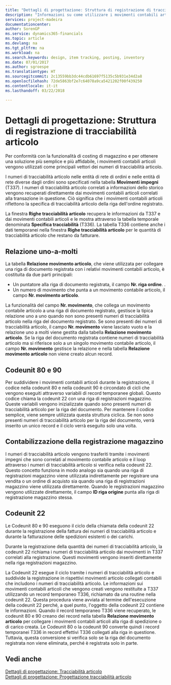 ```yaml
---
title: "Dettagli di progettazione: Struttura di registrazione di tracciabilità articolo | Microsoft Docs"
description: "Informazioni su come utilizzare i movimenti contabili articoli come vettori principali dei numeri di tracciabilità articolo."
services: project-madeira
documentationcenter: 
author: SorenGP
ms.service: dynamics365-financials
ms.topic: article
ms.devlang: na
ms.tgt_pltfrm: na
ms.workload: na
ms.search.keywords: design, item tracking, posting, inventory
ms.date: 07/01/2017
ms.author: sgroespe
ms.translationtype: HT
ms.sourcegitcommit: 2c13559bb3dc44cdb61697f5135c5b931e34d2a8
ms.openlocfilehash: 72de5863bf2e7c64078a9ca5421202f00f439250
ms.contentlocale: it-it
ms.lasthandoff: 03/22/2018

---
```

# <a name="design-details-item-tracking-posting-structure"></a>Dettagli di progettazione: Struttura di registrazione di tracciabilità articolo
Per conformità con la funzionalità di costing di magazzino e per ottenere una soluzione più semplice e più affidabile, i movimenti contabili articoli vengono utilizzati come principali vettori dei numeri di tracciabilità articolo.  
  
I numeri di tracciabilità articolo nelle entità di rete di ordini e nelle entità di rete diverse dagli ordini sono specificati nella tabella **Movimenti impegni** (T337). I numeri di tracciabilità articolo correlati a informazioni dello storico vengono recuperati direttamente dai movimenti contabili articoli correlati alla transazione in questione. Ciò significa che i movimenti contabili articoli riflettono la specifica di tracciabilità articolo della riga dell'ordine registrato.  
  
La finestra **Righe tracciabilità articolo** recupera le informazioni da T337 e dai movimenti contabili articoli e le mostra attraverso la tabella temporale denominata **Specifica tracciabilità** (T336). La tabella T336 contiene anche i dati temporanei nella finestra **Righe tracciabilità articolo** per le quantità di tracciabilità articolo che restano da fatturare.  
  
## <a name="one-to-many-relation"></a>Relazione uno-a-molti  
La tabella **Relazione movimento articolo**, che viene utilizzata per collegare una riga di documento registrata con i relativi movimenti contabili articolo, è costituita da due parti principali:  
  
* Un puntatore alla riga di documento registrata, il campo **Nr. riga ordine**. .  
* Un numero di movimento che punta a un movimento contabile articolo, il campo **Nr. movimento articolo**.  
  
La funzionalità del campo **Nr. movimento**, che collega un movimento contabile articolo a una riga di documento registrato, gestisce la tipica relazione uno a uno quando non sono presenti numeri di tracciabilità articolo nella riga del documento registrato. Se sono presenti dei numeri di tracciabilità articolo, il campo **Nr. movimento** viene lasciato vuoto e la relazione uno a molti viene gestita dalla tabella **Relazione movimento articolo**. Se la riga del documento registrata contiene numeri di tracciabilità articolo ma si riferisce solo a un singolo movimento contabile articolo, il campo **Nr. movimento** gestisce la relazione e nella tabella **Relazione movimento articolo** non viene creato alcun record.  
  
## <a name="codeunits-80-and-90"></a>Codeunit 80 e 90  
Per suddividere i movimenti contabili articoli durante la registrazione, il codice nella codeunit 80 e nella codeunit 90 è circondato di cicli che vengono eseguiti attraverso variabili di record temporanee globali. Questo codice chiama la codeunit 22 con una riga di registrazioni magazzino. Queste variabili vengono inizializzate quando sono presenti numeri di tracciabilità articolo per la riga del documento. Per mantenere il codice semplice, viene sempre utilizzata questa struttura ciclica. Se non sono presenti numeri di tracciabilità articolo per la riga del documento, verrà inserito un unico record e il ciclo verrà eseguito solo una volta.  
  
## <a name="posting-the-item-journal"></a>Contabilizzazione della registrazione magazzino  
I numeri di tracciabilità articolo vengono trasferiti tramite i movimenti impegni che sono correlati al movimento contabile articolo e il loop attraverso i numeri di tracciabilità articolo si verifica nella codeunit 22. Questo concetto funziona in modo analogo sia quando una riga di registrazioni magazzino viene utilizzata indirettamente per registrare una vendita o un ordine di acquisto sia quando una riga di registrazioni magazzino viene utilizzata direttamente. Quando le registrazioni magazzino vengono utilizzate direttamente, il campo **ID riga origine** punta alla riga di registrazione magazzino stessa.  
  
## <a name="code-unit-22"></a>Codeunit 22  
Le Codeunit 80 e 90 eseguono il ciclo della chiamata della codeunit 22 durante la registrazione della fattura dei numeri di tracciabilità articolo e durante la fatturazione delle spedizioni esistenti o dei carichi.  
  
Durante la registrazione della quantità dei numeri di tracciabilità articolo, la codeunit 22 richiama i numeri di tracciabilità articolo dai movimenti in T337 correlati alla registrazione. Questi movimenti vengono inseriti direttamente nella riga registrazioni magazzino.  
  
La Codeunit 22 esegue il ciclo tramite i numeri di tracciabilità articolo e suddivide la registrazione in rispettivi movimenti articolo collegati contabili che includono i numeri di tracciabilità articolo. Le informazioni sui movimenti contabili articoli che vengono creati vengono restituite a T337 utilizzando un record temporaneo T336, richiamato da una routine nella codeunit 22. Questa procedura viene avviata al termine dell'esecuzione della codeunit 22 perché, a quel punto, l'oggetto della codeunit 22 contiene le informazioni. Quando il record temporaneo T336 viene recuperato, le codeunit 80 e 90 creano dei record nella tabella **Relazione movimento articolo** per collegare i movimenti contabili articoli alla riga di spedizione o di carico creata. Le Codeunit 80 o la codeunit 90 converte quindi i record temporanei T336 in record effettivi T336 collegati alla riga in questione. Tuttavia, questa conversione si verifica solo se la riga del documento registrata non viene eliminata, perché è registrata solo in parte.  
  
## <a name="see-also"></a>Vedi anche  
[Dettagli di progettazione: Tracciabilità articolo](design-details-item-tracking.md)   
[Dettagli di progettazione: Progettazione tracciabilità articolo](design-details-item-tracking-design.md)
